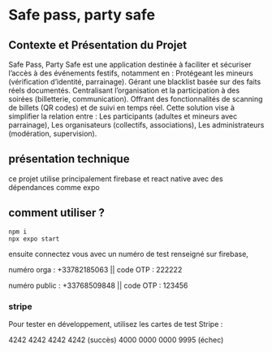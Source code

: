 # Safe pass, party safe

## Contexte et Présentation du Projet

Safe Pass, Party Safe est une application destinée à faciliter et sécuriser l’accès à des événements festifs, notamment en :
Protégeant les mineurs (vérification d’identité, parrainage).
Gérant une blacklist basée sur des faits réels documentés.
Centralisant l’organisation et la participation à des soirées (billetterie, communication).
Offrant des fonctionnalités de scanning de billets (QR codes) et de suivi en temps réel.
Cette solution vise à simplifier la relation entre :
Les participants (adultes et mineurs avec parrainage),
Les organisateurs (collectifs, associations),
Les administrateurs (modération, supervision).

## présentation technique

ce projet utilise principalement firebase et react native avec des dépendances comme expo

## comment utiliser ?

```
npm i
npx expo start
```

ensuite connectez vous avec un numéro de test renseigné sur firebase,

numéro orga : +33782185063 || code OTP : 222222

numéro public : +33768509848 || code OTP : 123456

### stripe

Pour tester en développement, utilisez les cartes de test Stripe :

4242 4242 4242 4242 (succès)
4000 0000 0000 9995 (échec)
